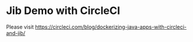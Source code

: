 # Jib Demo with CircleCI

Please visit https://circleci.com/blog/dockerizing-java-apps-with-circleci-and-jib/
